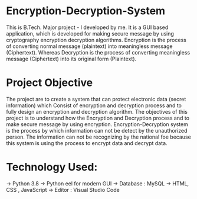 # Encryption-Decryption-System

This is B.Tech. Major project - I developed by me. It is a GUI based application, which is developed for making secure message by using cryptography encryption decryption algorithms. Encryption is the process of converting normal message (plaintext) into meaningless message (Ciphertext). Whereas Decryption is the process of converting meaningless message (Ciphertext) into its original form (Plaintext).

# Project Objective 

The project are to create a system that can protect electronic data (secret information) which Consist of encryption and decryption process and to fully design an encryption and decryption algorithm. 
The objectives of this project is to understand how the Encryption and Decryption process and to make secure message by using encryption.
Encryption-Decryption system is the process by which information can not be detect by the unauthorized person. The information can not be recognizing by the national foe because this system is using the process to encrypt data and decrypt data.

# Technology Used:

-> Python 3.8
-> Python eel for modern GUI
-> Database : MySQL
-> HTML, CSS , JavaScript
-> Editor : Visual Studio Code 
